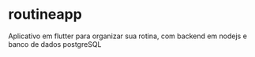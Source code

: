 # routineapp


Aplicativo  em flutter para organizar sua rotina, com backend em nodejs e banco de dados postgreSQL

